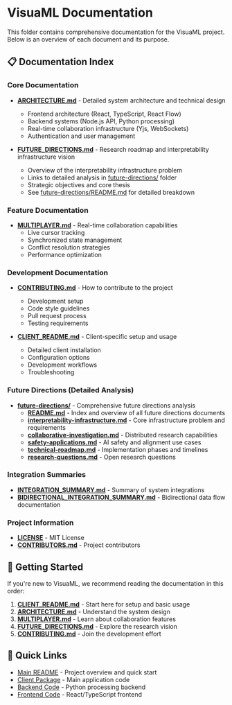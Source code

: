 # VisuaML Documentation

This folder contains comprehensive documentation for the VisuaML project. Below is an overview of each document and its purpose.

## 📋 Documentation Index

### Core Documentation

- **[ARCHITECTURE.md](ARCHITECTURE.md)** - Detailed system architecture and technical design
  - Frontend architecture (React, TypeScript, React Flow)
  - Backend systems (Node.js API, Python processing)
  - Real-time collaboration infrastructure (Yjs, WebSockets)
  - Authentication and user management

- **[FUTURE_DIRECTIONS.md](FUTURE_DIRECTIONS.md)** - Research roadmap and interpretability infrastructure vision
  - Overview of the interpretability infrastructure problem
  - Links to detailed analysis in [future-directions/](future-directions/) folder
  - Strategic objectives and core thesis
  - See [future-directions/README.md](future-directions/README.md) for detailed breakdown

### Feature Documentation

- **[MULTIPLAYER.md](MULTIPLAYER.md)** - Real-time collaboration capabilities
  - Live cursor tracking
  - Synchronized state management
  - Conflict resolution strategies
  - Performance optimization

### Development Documentation

- **[CONTRIBUTING.md](CONTRIBUTING.md)** - How to contribute to the project
  - Development setup
  - Code style guidelines
  - Pull request process
  - Testing requirements

- **[CLIENT_README.md](CLIENT_README.md)** - Client-specific setup and usage
  - Detailed client installation
  - Configuration options
  - Development workflows
  - Troubleshooting

### Future Directions (Detailed Analysis)

- **[future-directions/](future-directions/)** - Comprehensive future directions analysis
  - **[README.md](future-directions/README.md)** - Index and overview of all future directions documents
  - **[interpretability-infrastructure.md](future-directions/interpretability-infrastructure.md)** - Core infrastructure problem and requirements
  - **[collaborative-investigation.md](future-directions/collaborative-investigation.md)** - Distributed research capabilities
  - **[safety-applications.md](future-directions/safety-applications.md)** - AI safety and alignment use cases
  - **[technical-roadmap.md](future-directions/technical-roadmap.md)** - Implementation phases and timelines
  - **[research-questions.md](future-directions/research-questions.md)** - Open research questions

### Integration Summaries

- **[INTEGRATION_SUMMARY.md](INTEGRATION_SUMMARY.md)** - Summary of system integrations
- **[BIDIRECTIONAL_INTEGRATION_SUMMARY.md](BIDIRECTIONAL_INTEGRATION_SUMMARY.md)** - Bidirectional data flow documentation

### Project Information

- **[LICENSE](LICENSE)** - MIT License
- **[CONTRIBUTORS.md](CONTRIBUTORS.md)** - Project contributors

## 🚀 Getting Started

If you're new to VisuaML, we recommend reading the documentation in this order:

1. **[CLIENT_README.md](CLIENT_README.md)** - Start here for setup and basic usage
2. **[ARCHITECTURE.md](ARCHITECTURE.md)** - Understand the system design
3. **[MULTIPLAYER.md](MULTIPLAYER.md)** - Learn about collaboration features
4. **[FUTURE_DIRECTIONS.md](FUTURE_DIRECTIONS.md)** - Explore the research vision
5. **[CONTRIBUTING.md](CONTRIBUTING.md)** - Join the development effort

## 🔗 Quick Links

- [Main README](../README.md) - Project overview and quick start
- [Client Package](../visuaml-client/) - Main application code
- [Backend Code](../visuaml-client/backend/) - Python processing backend
- [Frontend Code](../visuaml-client/src/) - React/TypeScript frontend 